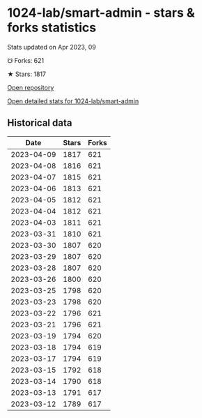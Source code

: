 # 1024-lab/smart-admin - stars & forks statistics

Stats updated on Apr 2023, 09

☋ Forks: 621

★ Stars: 1817

[Open repository](https://github.com/1024-lab/smart-admin)

[Open detailed stats for 1024-lab/smart-admin](https://reviewgithub.com/rep/1024-lab/smart-admin)

## Historical data
| Date | Stars | Forks |
|------|-------|-------|
| 2023-04-09 | 1817 | 621 | 
| 2023-04-08 | 1816 | 621 | 
| 2023-04-07 | 1815 | 621 | 
| 2023-04-06 | 1813 | 621 | 
| 2023-04-05 | 1812 | 621 | 
| 2023-04-04 | 1812 | 621 | 
| 2023-04-03 | 1811 | 621 | 
| 2023-03-31 | 1810 | 621 | 
| 2023-03-30 | 1807 | 620 | 
| 2023-03-29 | 1807 | 620 | 
| 2023-03-28 | 1807 | 620 | 
| 2023-03-26 | 1800 | 620 | 
| 2023-03-25 | 1798 | 620 | 
| 2023-03-23 | 1798 | 620 | 
| 2023-03-22 | 1796 | 621 | 
| 2023-03-21 | 1796 | 621 | 
| 2023-03-19 | 1794 | 620 | 
| 2023-03-18 | 1794 | 619 | 
| 2023-03-17 | 1794 | 619 | 
| 2023-03-15 | 1792 | 618 | 
| 2023-03-14 | 1790 | 618 | 
| 2023-03-13 | 1791 | 617 | 
| 2023-03-12 | 1789 | 617 | 

